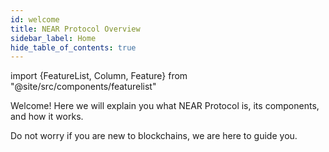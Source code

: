```yaml
---
id: welcome
title: NEAR Protocol Overview
sidebar_label: Home
hide_table_of_contents: true
---
```

import {FeatureList, Column, Feature} from "@site/src/components/featurelist"

Welcome! Here we will explain you what NEAR Protocol is, its components, and how it works.

Do not worry if you are new to blockchains, we are here to guide you.

<FeatureList>
  <Column title="Introduction to NEAR">
    <Feature url="/concepts/basics/protocol" title="What is NEAR?" subtitle="Learn the Basics about NEAR" image="near-logo.png" />
    <Feature url="/concepts/protocol/account-id" title="Named Accounts" subtitle="NEAR uses human-readable accounts" image="user.png" />
    <Feature url="/concepts/protocol/access-keys" title="Multiple Access Keys" subtitle="More keys means more security" image="key.png" />
    <Feature url="/concepts/protocol/smartcontract" title="Smart Contracts" subtitle="Learn about our contract technology" image="contract.png" />
  </Column>
  <Column title="The Network">
    <Feature url="/concepts/basics/tokens" title="The NEAR Token" subtitle="Learn about the NEAR token" image="ft.png" />
    <Feature url="/concepts/protocol/transactions" title="Transactions" subtitle="Fast and Inexpensive" image="transaction.png" />
    <Feature url="/concepts/basics/validators" title="Validators" subtitle="Learn how the network stays safe" image="validation.png" />
  </Column>
  <Column title="More Resources">
    <Feature url="https://near.org/papers" title="Papers" subtitle="Read the research that defined NEAR" image="experiment.png" />
    <Feature url="/concepts/web3/intro" title="From Web2 to Web3" subtitle="Migrate your applications" image="near-api-js.png" />
    <Feature url="/concepts/advanced/indexers" title="Indexing blockchain data" subtitle="Query usage information for a contract" image="blocks.png" />
  </Column>
</FeatureList>

